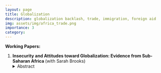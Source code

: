 ```yaml
---
layout: page
title: Globalization
description: globalization backlash, trade, immigration, foreign aid
img: assets/img/africa_trade.png
importance: 3
category: 
---
```



**Working Papers:**


<ol>
  <li>
    <strong>Insecurity and Attitudes toward Globalization: Evidence from Sub-Saharan Africa </strong> (with Sarah Brooks)
    <details><summary>Abstract</summary>
    <p>Canonical trade models (Heckscher-Ohlin-Stolper Samuelson) predict that developing countries, rich in low-skilled labor, tend to favor free trade, a view largely confirmed by studies. However, most research on the globalization backlash focuses on advanced industrial nations, overlooking variations within the developing world. Our study addresses this by examining differences between middle-income emerging democracies and poorer developing nations, and by distinguishing between attitudes toward trade and migration. We argue that while developing nations broadly support trade liberalization, middle-income countries may experience discontent over migration, similar to advanced nations. Using a conjoint survey experiment in South Africa and Zimbabwe, we find that South African respondents, from a middle-income nation, express migration preferences akin to those in advanced industrial nations, while maintaining mixed views on trade. This research suggests a need for a more nuanced understanding of globalization, factoring in varying economic contexts and attitudes within developing nations.</p>
    </details>
  </li>

  <div style="margin-top: 0.6em;"></div>
  
</ol>

